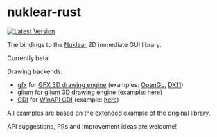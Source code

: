 # nuklear-rust

[![Latest Version](https://img.shields.io/crates/v/nuklear-rust.svg)](https://crates.io/crates/nuklear-rust)

The bindings to the [Nuklear](https://github.com/vurtun/nuklear) 2D immediate GUI library. 

Currently beta.

Drawing backends:
* [gfx](https://github.com/snuk182/nuklear-backend-gfx) for [GFX 3D drawing engine](https://github.com/gfx-rs/gfx) (examples: [OpenGL](https://github.com/snuk182/nuklear-test), [DX11](https://github.com/snuk182/nuklear-test/tree/dx11))
* [glium](https://github.com/snuk182/nuklear-backend-glium) for [glium 3D drawing engine](https://github.com/tomaka/glium) (example: [here](https://github.com/snuk182/nuklear-test/tree/glium))
* [GDI](https://github.com/snuk182/nuklear-backend-gdi) for [WinAPI GDI](https://msdn.microsoft.com/en-us/library/windows/desktop/dd145203(v=vs.85).aspx) (example: [here](https://github.com/snuk182/nuklear-test/tree/gdi))

All examples are based on the [extended example](https://github.com/vurtun/nuklear/blob/master/example/extended.c) of the original library.

API suggestions, PRs and improvement ideas are welcome! 
